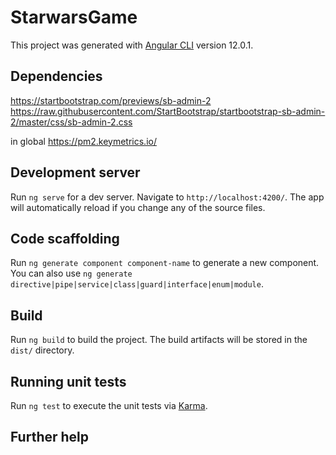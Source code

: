 # StarwarsGame

This project was generated with [Angular CLI](https://github.com/angular/angular-cli) version 12.0.1.

## Dependencies
https://startbootstrap.com/previews/sb-admin-2
https://raw.githubusercontent.com/StartBootstrap/startbootstrap-sb-admin-2/master/css/sb-admin-2.css 

in global
https://pm2.keymetrics.io/


## Development server

Run `ng serve` for a dev server. Navigate to `http://localhost:4200/`. The app will automatically reload if you change any of the source files.

## Code scaffolding

Run `ng generate component component-name` to generate a new component. You can also use `ng generate directive|pipe|service|class|guard|interface|enum|module`.

## Build

Run `ng build` to build the project. The build artifacts will be stored in the `dist/` directory.

## Running unit tests

Run `ng test` to execute the unit tests via [Karma](https://karma-runner.github.io).


## Further help


